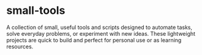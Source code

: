 # small-tools
A collection of small, useful tools and scripts designed to automate tasks, solve everyday problems, or experiment with new ideas. These lightweight projects are quick to build and perfect for personal use or as learning resources.
